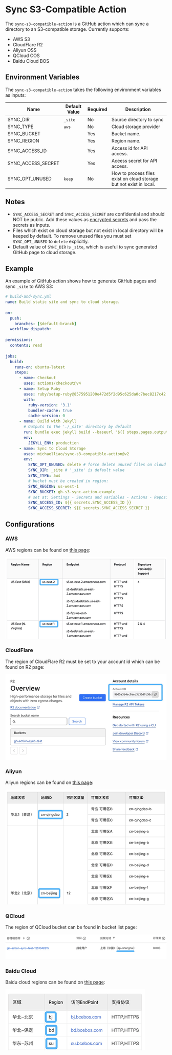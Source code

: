 # Sync S3-Compatible Action

The `sync-s3-compatible-action` is a GitHub action which can sync a directory to an S3-compatible storage. Currently supports:

- AWS S3
- CloudFlare R2
- Aliyun OSS
- QCloud COS
- Baidu Cloud BOS

## Environment Variables

The `sync-s3-compatible-action` takes the following environment variables as inputs:

| Name               | Default Value | Required | Description                   |
|--------------------|---------------|----------|-------------------------------|
| SYNC_DIR           | `_site`       | No       | Source directory to sync      |
| SYNC_TYPE          | `aws`         | No       | Cloud storage provider        |
| SYNC_BUCKET        |               | Yes      | Bucket name.                  |
| SYNC_REGION        |               | Yes      | Region name.                  |
| SYNC_ACCESS_ID     |               | Yes      | Access id for API access.     |
| SYNC_ACCESS_SECRET |               | Yes      | Aceess secret for API access. |
| SYNC_OPT_UNUSED    | `keep`        | No       | How to process files exist on cloud storage but not exist in local. |

## Notes

- `SYNC_ACCESS_SECRET` and `SYNC_ACCESS_SECRET` are confidential and should NOT be public. Add these values as [encrypted secrets](https://docs.github.com/en/actions/security-for-github-actions/security-guides/using-secrets-in-github-actions) and pass the secrets as inputs.
- Files which exist on cloud storage but not exist in local directory will be keeped by default. To remove unused files you must set `SYNC_OPT_UNUSED` to `delete` explicitly.
- Default value of `SYNC_DIR` is `_site`, which is useful to sync generated GitHub page to cloud storage.

## Example

An example of GitHub action shows how to generate GitHub pages and sync `_site` to AWS S3:

```yaml
# build-and-sync.yml
name: Build static site and sync to cloud storage.

on:
  push:
    branches: [$default-branch]
  workflow_dispatch:

permissions:
  contents: read

jobs:
  build:
    runs-on: ubuntu-latest
    steps:
      - name: Checkout
        uses: actions/checkout@v4
      - name: Setup Ruby
        uses: ruby/setup-ruby@8575951200e472d5f2d95c625da0c7bec8217c42 # v1.161.0
        with:
          ruby-version: '3.1'
          bundler-cache: true
          cache-version: 0
      - name: Build with Jekyll
        # Outputs to the './_site' directory by default
        run: bundle exec jekyll build --baseurl "${{ steps.pages.outputs.base_path }}"
        env:
          JEKYLL_ENV: production
      - name: Sync to Cloud Storage
        uses: michaelliao/sync-s3-compatible-action@v2
        env:
          SYNC_OPT_UNUSED: delete # force delete unused files on cloud storage:
          SYNC_DIR: _site # '_site' is default value
          SYNC_TYPE: aws
          # bucket must be created in region:
          SYNC_REGION: us-west-1
          SYNC_BUCKET: gh-s3-sync-action-example
          # set at: Settings - Secrets and variables - Actions - Repository secrets:
          SYNC_ACCESS_ID: ${{ secrets.SYNC_ACCESS_ID }}
          SYNC_ACCESS_SECRET: ${{ secrets.SYNC_ACCESS_SECRET }}
```

## Configurations

### AWS

AWS regions can be found on [this page](https://docs.aws.amazon.com/general/latest/gr/s3.html):

![AWS](aws.png)

### CloudFlare

The region of CloudFlare R2 must be set to your account id which can be found on R2 page:

![CloudFlare](cloudflare.png)

### Aliyun

Aliyun regions can be found on [this page](https://help.aliyun.com/document_detail/40654.html):

![Aliyun](aliyun.png)

### QCloud

The region of QCloud bucket can be found in bucket list page:

![QCloud](qcloud.png)

### Baidu Cloud

Baidu cloud regions can be found on [this page](https://cloud.baidu.com/doc/BOS/s/akrqd2wcx):

![Baidu Cloud](baidu.png)
